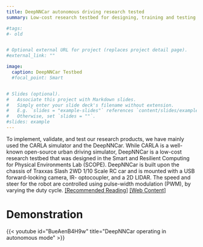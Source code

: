 ```yaml
---
title: DeepNNCar autonomous driving research tested
summary: Low-cost research testbed for designing, training and testing autonomous driving pipelines and assurance components

#tags:
#- old


# Optional external URL for project (replaces project detail page).
#external_link: ""

image:
  caption: DeepNNCar Testbed
  #focal_point: Smart


# Slides (optional).
#   Associate this project with Markdown slides.
#   Simply enter your slide deck's filename without extension.
#   E.g. `slides = "example-slides"` references `content/slides/example-slides.md`.
#   Otherwise, set `slides = ""`.
#slides: example
---
```


To implement, validate, and test our research products, we have mainly used the CARLA simulator and the DeepNNCar. While CARLA is a well-known open-source urban driving simulator, DeepNNCar is a low-cost research testbed that was designed in the Smart and Resilient Computing for Physical Environments Lab (SCOPE). DeepNNCar is built upon the chassis of Traxxas Slash 2WD 1/10 Scale RC car and is mounted with a USB forward-looking camera, IR- optocoupler, and a 2D LIDAR. The speed and steer for the robot are controlled using pulse-width modulation (PWM), by varying the duty cycle. [[Recommended Reading]](https://ieeexplore.ieee.org/abstract/document/8759365) [[Web Content]](https://medium.com/analytics-vidhya/deepnncar-a-testbed-for-autonomous-algorithms-b0db1ec4770c)

# Demonstration

{{< youtube id="BueAenB4H9w" title="DeepNNCar operating in autonomous mode" >}}
